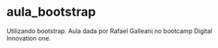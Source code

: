 # aula_bootstrap
Utilizando bootstrap.
Aula dada por Rafael Galleani no bootcamp Digital Innovation one.
